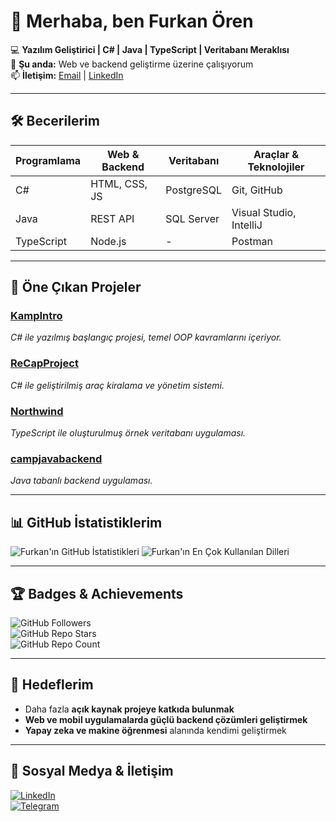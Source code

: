 # 👋 Merhaba, ben Furkan Ören

💻 **Yazılım Geliştirici | C# | Java | TypeScript | Veritabanı Meraklısı**  
🌱 **Şu anda:** Web ve backend geliştirme üzerine çalışıyorum  
📫 **İletişim:** [Email](mailto:furkanoren@example.com) | [LinkedIn](https://www.linkedin.com/in/furkanoren)  

---

## 🛠 Becerilerim

| Programlama | Web & Backend | Veritabanı | Araçlar & Teknolojiler |
|------------|---------------|------------|------------------------|
| C# | HTML, CSS, JS | PostgreSQL | Git, GitHub |
| Java | REST API | SQL Server | Visual Studio, IntelliJ |
| TypeScript | Node.js | - | Postman |

---

## 🌟 Öne Çıkan Projeler

### [KampIntro](https://github.com/Mondrajs/KampIntro)  
*C# ile yazılmış başlangıç projesi, temel OOP kavramlarını içeriyor.*

### [ReCapProject](https://github.com/Mondrajs/ReCapProject)  
*C# ile geliştirilmiş araç kiralama ve yönetim sistemi.*

### [Northwind](https://github.com/Mondrajs/northwind)  
*TypeScript ile oluşturulmuş örnek veritabanı uygulaması.*

### [campjavabackend](https://github.com/Mondrajs/campjavabackend)  
*Java tabanlı backend uygulaması.*

---

## 📊 GitHub İstatistiklerim

![Furkan'ın GitHub İstatistikleri](https://github-readme-stats.vercel.app/api?username=Mondrajs&show_icons=true&theme=radical)
![Furkan'ın En Çok Kullanılan Dilleri](https://github-readme-stats.vercel.app/api/top-langs/?username=Mondrajs&layout=compact&theme=radical)

---

## 🏆 Badges & Achievements

![GitHub Followers](https://img.shields.io/github/followers/Mondrajs?label=Takipçiler&style=flat-square)  
![GitHub Repo Stars](https://img.shields.io/github/stars/Mondrajs?style=flat-square&label=Yıldızlar)  
![GitHub Repo Count](https://img.shields.io/github/repos/Mondrajs?style=flat-square&label=Projeler)  

---

## 🎯 Hedeflerim

- Daha fazla **açık kaynak projeye katkıda bulunmak**  
- **Web ve mobil uygulamalarda güçlü backend çözümleri geliştirmek**  
- **Yapay zeka ve makine öğrenmesi** alanında kendimi geliştirmek  

---

## 🔗 Sosyal Medya & İletişim

[![LinkedIn](https://img.shields.io/badge/LinkedIn-0A66C2?style=for-the-badge&logo=linkedin&logoColor=white)](https://www.linkedin.com/in/furkanoren)  
[![Telegram](https://img.shields.io/badge/Telegram-26A5E4?style=for-the-badge&logo=telegram&logoColor=white)](https://t.me/furkanoren)  

